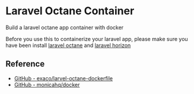 # Laravel Octane Container

Build a laravel octane app container with docker

Before you use this to containerize your laravel app,
please make sure you have been install [laravel octane](https://laravel.com/docs/10.x/octane) and [laravel horizon](https://laravel.com/docs/10.x/horizon)

## Reference

- [GitHub - exaco/larvel-octane-dockerfile](https://github.com/exaco/laravel-octane-dockerfile)
- [GitHub - monicahq/docker](https://github.com/monicahq/docker)
